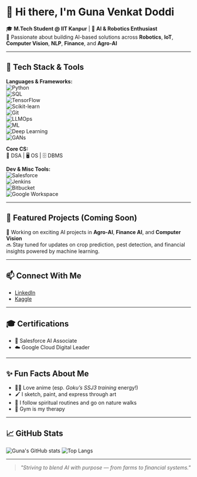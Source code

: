 # 👋 Hi there, I'm Guna Venkat Doddi

🎓 **M.Tech Student @ IIT Kanpur** | 🌱 **AI & Robotics Enthusiast**  
🔬 Passionate about building AI-based solutions across **Robotics**, **IoT**, **Computer Vision**, **NLP**, **Finance**, and **Agro-AI**

---

## 🚀 Tech Stack & Tools

**Languages & Frameworks:**  
![Python](https://img.shields.io/badge/Python-3776AB?style=flat&logo=python&logoColor=white)  
![SQL](https://img.shields.io/badge/SQL-336791?style=flat&logo=postgresql&logoColor=white)  
![TensorFlow](https://img.shields.io/badge/TensorFlow-FF6F00?style=flat&logo=tensorflow&logoColor=white)  
![Scikit-learn](https://img.shields.io/badge/Scikit--Learn-F7931E?style=flat&logo=scikit-learn&logoColor=white)  
![Git](https://img.shields.io/badge/Git-F05032?style=flat&logo=git&logoColor=white)  
![LLMOps](https://img.shields.io/badge/LLMOps-343434?style=flat&logo=OpenAI&logoColor=white)  
![ML](https://img.shields.io/badge/Machine%20Learning-00C853?style=flat&logo=Google&logoColor=white)  
![Deep Learning](https://img.shields.io/badge/Deep%20Learning-007ACC?style=flat&logo=Keras&logoColor=white)  
![GANs](https://img.shields.io/badge/GANs-5A29E4?style=flat&logo=OpenAI&logoColor=white)

**Core CS:**  
🧠 DSA | 🖥️ OS | 🗄️ DBMS

**Dev & Misc Tools:**  
![Salesforce](https://img.shields.io/badge/Salesforce-00A1E0?style=flat&logo=salesforce&logoColor=white)  
![Jenkins](https://img.shields.io/badge/Jenkins-D24939?style=flat&logo=jenkins&logoColor=white)  
![Bitbucket](https://img.shields.io/badge/Bitbucket-0052CC?style=flat&logo=bitbucket&logoColor=white)  
![Google Workspace](https://img.shields.io/badge/Google%20Workspace-4285F4?style=flat&logo=google&logoColor=white)

---

## 🌟 Featured Projects (Coming Soon)

🚧 Working on exciting AI projects in **Agro-AI**, **Finance AI**, and **Computer Vision**  
🔜 Stay tuned for updates on crop prediction, pest detection, and financial insights powered by machine learning.

---

## 📫 Connect With Me

- [LinkedIn](https://www.linkedin.com/in/guna-venkat-doddi/)
- [Kaggle](https://www.kaggle.com/gunavenkatdoddi)

---

## 🎓 Certifications

- 🏅 Salesforce AI Associate  
- ☁️ Google Cloud Digital Leader

---

## ✨ Fun Facts About Me

- 🧘‍♂️ Love anime (esp. *Goku’s SSJ3 training* energy!)
- 🖌️ I sketch, paint, and express through art
- 🧘 I follow spiritual routines and go on nature walks
- 💪 Gym is my therapy

---

## 📈 GitHub Stats

![Guna's GitHub stats](https://github-readme-stats.vercel.app/api?username=gunavenkatdoddi&show_icons=true&theme=tokyonight&hide_title=true)
![Top Langs](https://github-readme-stats.vercel.app/api/top-langs/?username=gunavenkatdoddi&layout=compact&theme=tokyonight)

---

> *"Striving to blend AI with purpose — from farms to financial systems."*

